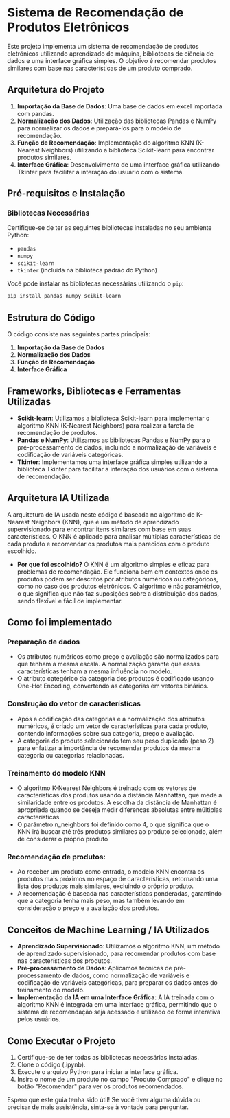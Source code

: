 # Sistema de Recomendação de Produtos Eletrônicos

Este projeto implementa um sistema de recomendação de produtos eletrônicos utilizando aprendizado de máquina, bibliotecas de ciência de dados e uma interface gráfica simples. O objetivo é recomendar produtos similares com base nas características de um produto comprado.

## Arquitetura do Projeto

1. **Importação da Base de Dados**: Uma base de dados em excel importada com pandas.
2. **Normalização dos Dados**: Utilização das bibliotecas Pandas e NumPy para normalizar os dados e prepará-los para o modelo de recomendação.
3. **Função de Recomendação**: Implementação do algoritmo KNN (K-Nearest Neighbors) utilizando a biblioteca Scikit-learn para encontrar produtos similares.
4. **Interface Gráfica**: Desenvolvimento de uma interface gráfica utilizando Tkinter para facilitar a interação do usuário com o sistema.

## Pré-requisitos e Instalação

### Bibliotecas Necessárias

Certifique-se de ter as seguintes bibliotecas instaladas no seu ambiente Python:

- `pandas`
- `numpy`
- `scikit-learn`
- `tkinter` (incluída na biblioteca padrão do Python)

Você pode instalar as bibliotecas necessárias utilizando o `pip`:

```bash
pip install pandas numpy scikit-learn
```
## Estrutura do Código

O código consiste nas seguintes partes principais:

1. **Importação da Base de Dados**
2. **Normalização dos Dados**
3. **Função de Recomendação**
4. **Interface Gráfica**

## Frameworks, Bibliotecas e Ferramentas Utilizadas

- **Scikit-learn**: Utilizamos a biblioteca Scikit-learn para implementar o algoritmo KNN (K-Nearest Neighbors) para realizar a tarefa de recomendação de produtos.
- **Pandas e NumPy**: Utilizamos as bibliotecas Pandas e NumPy para o pré-processamento de dados, incluindo a normalização de variáveis e codificação de variáveis categóricas.
- **Tkinter**: Implementamos uma interface gráfica simples utilizando a biblioteca Tkinter para facilitar a interação dos usuários com o sistema de recomendação.

## Arquitetura IA Utilizada
A arquitetura de IA usada neste código é baseada no algoritmo de K-Nearest Neighbors (KNN), que é um método de aprendizado supervisionado para encontrar itens similares com base em suas características. O KNN é aplicado para analisar múltiplas características de cada produto e recomendar os produtos mais parecidos com o produto escolhido.

- **Por que foi escolhido?** O KNN é um algoritmo simples e eficaz para problemas de recomendação. Ele funciona bem em contextos onde os produtos podem ser descritos por atributos numéricos ou categóricos, como no caso dos produtos eletrônicos. O algoritmo é não paramétrico, o que significa que não faz suposições sobre a distribuição dos dados, sendo flexível e fácil de implementar.

## Como foi implementado

### Preparação de dados
 - Os atributos numéricos como preço e avaliação são normalizados para que tenham a mesma escala. A normalização garante que essas características tenham a mesma influência no modelo.
 - O atributo categórico da categoria dos produtos é codificado usando One-Hot Encoding, convertendo as categorias em vetores binários.

### Construção do vetor de características
 - Após a codificação das categorias e a normalização dos atributos numéricos, é criado um vetor de características para cada produto, contendo informações sobre sua categoria, preço e avaliação.
 - A categoria do produto selecionado tem seu peso duplicado (peso 2) para enfatizar a importância de recomendar produtos da mesma categoria ou categorias relacionadas.

### Treinamento do modelo KNN
 - O algoritmo K-Nearest Neighbors é treinado com os vetores de características dos produtos usando a distância Manhattan, que mede a similaridade entre os produtos. A escolha da distância de Manhattan é apropriada quando se deseja medir diferenças absolutas entre múltiplas características.
 - O parâmetro n_neighbors foi definido como 4, o que significa que o KNN irá buscar até três produtos similares ao produto selecionado, além de considerar o próprio produto

### Recomendação de produtos:
 - Ao receber um produto como entrada, o modelo KNN encontra os produtos mais próximos no espaço de características, retornando uma lista dos produtos mais similares, excluindo o próprio produto.
 - A recomendação é baseada nas características ponderadas, garantindo que a categoria tenha mais peso, mas também levando em consideração o preço e a avaliação dos produtos.


## Conceitos de Machine Learning / IA Utilizados

- **Aprendizado Supervisionado**: Utilizamos o algoritmo KNN, um método de aprendizado supervisionado, para recomendar produtos com base nas características dos produtos.
- **Pré-processamento de Dados**: Aplicamos técnicas de pré-processamento de dados, como normalização de variáveis e codificação de variáveis categóricas, para preparar os dados antes do treinamento do modelo.
- **Implementação da IA em uma Interface Gráfica**: A IA treinada com o algoritmo KNN é integrada em uma interface gráfica, permitindo que o sistema de recomendação seja acessado e utilizado de forma interativa pelos usuários.

## Como Executar o Projeto

1. Certifique-se de ter todas as bibliotecas necessárias instaladas.
2. Clone o código (.ipynb).
3. Execute o arquivo Python para iniciar a interface gráfica.
4. Insira o nome de um produto no campo "Produto Comprado" e clique no botão "Recomendar" para ver os produtos recomendados.

Espero que este guia tenha sido útil! Se você tiver alguma dúvida ou precisar de mais assistência, sinta-se à vontade para perguntar.
